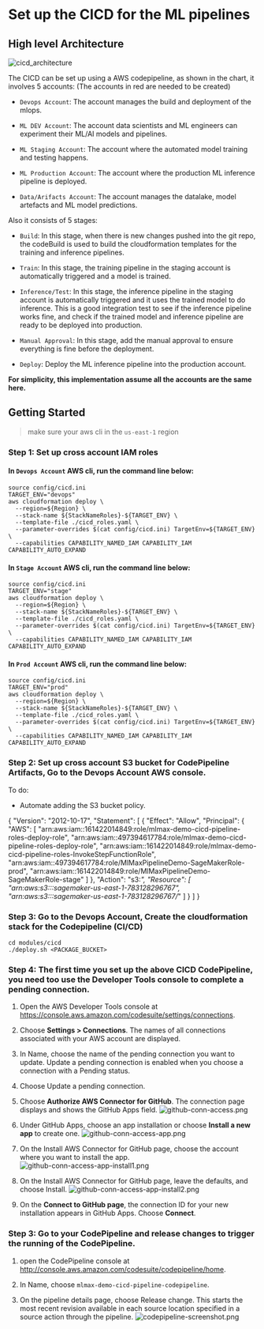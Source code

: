 # Set up the CICD for the ML pipelines

## High level Architecture

![cicd_architecture](images/cicd_architecture.png)

The CICD can be set up using a AWS codepipeline, as shown in the chart, it involves 5 accounts: (The accounts in red are needed to be created)

- `Devops Account`: The account manages the build and deployment of the mlops.

- `ML DEV Account`: The account data scientists and ML engineers can experiment their ML/AI models and pipelines.

- `ML Staging Account`: The account where the automated model training and testing happens.

- `ML Production Account`: The account where the production ML inference pipeline is deployed.

- `Data/Arifacts Account`: The account manages the datalake, model artefacts and ML model predictions.

Also it consists of 5 stages:

- `Build`: In this stage, when there is new changes pushed into the git repo, the codeBuild is used to build the cloudformation templates for the training and inference pipelines.

- `Train`: In this stage, the training pipeline in the staging account is automatically triggered and a model is trained.

- `Inference/Test`: In this stage, the inference pipeline in the staging account is automatically triggered and it uses the trained model to do inference. This is a good integration test to see if the inference pipeline works fine, and check if the trained model and inference pipeline are ready to be deployed into production.

- `Manual Approval`: In this stage, add the manual approval to ensure everything is fine before the deployment.

- `Deploy`: Deploy the ML inference pipeline into the production account.

**For simplicity, this implementation assume all the accounts are the same here.**

## Getting Started
> make sure your aws cli in the `us-east-1` region

### Step 1: Set up cross account IAM roles

#### In `Devops Account` AWS cli, run the command line below:


    source config/cicd.ini
    TARGET_ENV="devops"
    aws cloudformation deploy \
      --region=${Region} \
      --stack-name ${StackNameRoles}-${TARGET_ENV} \
      --template-file ./cicd_roles.yaml \
      --parameter-overrides $(cat config/cicd.ini) TargetEnv=${TARGET_ENV} \
      --capabilities CAPABILITY_NAMED_IAM CAPABILITY_IAM CAPABILITY_AUTO_EXPAND
   
#### In `Stage Account` AWS cli, run the command line below:

    source config/cicd.ini
    TARGET_ENV="stage"
    aws cloudformation deploy \
      --region=${Region} \
      --stack-name ${StackNameRoles}-${TARGET_ENV} \
      --template-file ./cicd_roles.yaml \
      --parameter-overrides $(cat config/cicd.ini) TargetEnv=${TARGET_ENV} \
      --capabilities CAPABILITY_NAMED_IAM CAPABILITY_IAM CAPABILITY_AUTO_EXPAND
      

#### In `Prod Account` AWS cli, run the command line below:

    source config/cicd.ini
    TARGET_ENV="prod"
    aws cloudformation deploy \
      --region=${Region} \
      --stack-name ${StackNameRoles}-${TARGET_ENV} \
      --template-file ./cicd_roles.yaml \
      --parameter-overrides $(cat config/cicd.ini) TargetEnv=${TARGET_ENV} \
      --capabilities CAPABILITY_NAMED_IAM CAPABILITY_IAM CAPABILITY_AUTO_EXPAND

### Step 2: Set up cross account S3 bucket for CodePipeline Artifacts, Go to the Devops Account AWS console.

To do:
- Automate adding the S3 bucket policy.

{
    "Version": "2012-10-17",
    "Statement": [
        {
            "Effect": "Allow",
            "Principal": {
                "AWS": [
                    "arn:aws:iam::161422014849:role/mlmax-demo-cicd-pipeline-roles-deploy-role",
                    "arn:aws:iam::497394617784:role/mlmax-demo-cicd-pipeline-roles-deploy-role",
                    "arn:aws:iam::161422014849:role/mlmax-demo-cicd-pipeline-roles-InvokeStepFunctionRole",
                    "arn:aws:iam::497394617784:role/MlMaxPipelineDemo-SageMakerRole-prod",
                    "arn:aws:iam::161422014849:role/MlMaxPipelineDemo-SageMakerRole-stage"
                ]
            },
            "Action": "s3:*",
            "Resource": [
                "arn:aws:s3:::sagemaker-us-east-1-783128296767",
                "arn:aws:s3:::sagemaker-us-east-1-783128296767/*"
            ]
        }
    ]
}

### Step 3: Go to the Devops Account, Create the cloudformation stack for the Codepipeline (CI/CD)

    cd modules/cicd
    ./deploy.sh <PACKAGE_BUCKET>
    
### Step 4: The first time you set up the above CICD CodePipeline, you need too use the Developer Tools console to complete a pending connection.
1. Open the AWS Developer Tools console at https://console.aws.amazon.com/codesuite/settings/connections.

2. Choose **Settings > Connections**. The names of all connections associated with your AWS account are displayed.

3. In Name, choose the name of the pending connection you want to update. Update a pending connection is enabled when you choose a connection with a Pending status.

4. Choose Update a pending connection.
    
5. Choose **Authorize AWS Connector for GitHub**. The connection page displays and shows the GitHub Apps field.
![github-conn-access.png](images/github-conn-access.png)

6. Under GitHub Apps, choose an app installation or choose **Install a new app** to create one.
![github-conn-access-app.png](images/github-conn-access-app.png)

7. On the Install AWS Connector for GitHub page, choose the account where you want to install the app.
![github-conn-access-app-install1.png](images/github-conn-access-app-install1.png)

8. On the Install AWS Connector for GitHub page, leave the defaults, and choose Install.
![github-conn-access-app-install2.png](images/github-conn-access-app-install2.png)

9. On the **Connect to GitHub page**, the connection ID for your new installation appears in GitHub Apps. Choose **Connect**.

### Step 3: Go to your CodePipeline and release changes to trigger the running of the CodePipeline.
1. open the CodePipeline console at http://console.aws.amazon.com/codesuite/codepipeline/home.

2. In Name, choose `mlmax-demo-cicd-pipeline-codepipeline`.

3. On the pipeline details page, choose Release change. This starts the most recent revision available in each source location specified in a source action through the pipeline.
![codepipeline-screenshot.png](images/codepipeline-screenshot.png)
